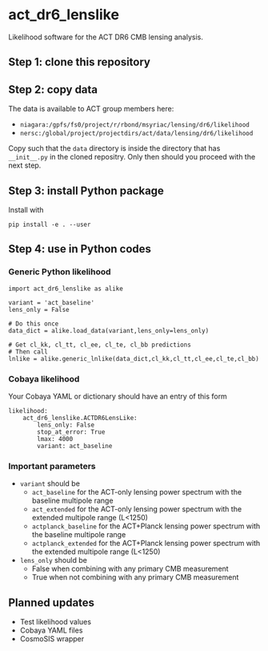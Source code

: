 # act_dr6_lenslike

Likelihood software for the ACT DR6 CMB lensing analysis.

## Step 1: clone this repository

## Step 2: copy data

The data is available to ACT group members here:
- ``niagara:/gpfs/fs0/project/r/rbond/msyriac/lensing/dr6/likelihood``
- ``nersc:/global/project/projectdirs/act/data/lensing/dr6/likelihood``

Copy such that the `data` directory is inside the directory that has `__init__.py` in the cloned repositry. Only then should you proceed with the next step.

## Step 3: install Python package

Install with

    pip install -e . --user
    
## Step 4: use in Python codes

### Generic Python likelihood

```
import act_dr6_lenslike as alike

variant = 'act_baseline'
lens_only = False

# Do this once
data_dict = alike.load_data(variant,lens_only=lens_only)

# Get cl_kk, cl_tt, cl_ee, cl_te, cl_bb predictions
# Then call
lnlike = alike.generic_lnlike(data_dict,cl_kk,cl_tt,cl_ee,cl_te,cl_bb)

```

### Cobaya likelihood

Your Cobaya YAML or dictionary should have an entry of this form

```
likelihood:
    act_dr6_lenslike.ACTDR6LensLike:
        lens_only: False
        stop_at_error: True
        lmax: 4000
        variant: act_baseline
```

### Important parameters

- `variant` should be
    - `act_baseline` for the ACT-only lensing power spectrum with the baseline multipole range
    - `act_extended` for the ACT-only lensing power spectrum with the extended multipole range (L<1250)
    - `actplanck_baseline` for the ACT+Planck lensing power spectrum with the baseline multipole range
    - `actplanck_extended` for the ACT+Planck lensing power spectrum with the extended multipole range (L<1250)
- `lens_only` should be
    - False when combining with any primary CMB measurement
    - True when not combining with any primary CMB measurement

## Planned updates

- Test likelihood values
- Cobaya YAML files
- CosmoSIS wrapper


